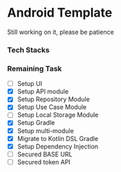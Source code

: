 # Android Template
Still working on it, please be patience

### Tech Stacks

### Remaining Task
- [ ] Setup UI
- [x] Setup API module
- [x] Setup Repository Module
- [x] Setup Use Case Module
- [ ] Setup Local Storage Module
- [x] Setup Gradle
- [x] Setup multi-module
- [x] Migrate to Kotlin DSL Gradle
- [x] Setup Dependency Injection
- [ ] Secured BASE URL
- [ ] Secured token API
